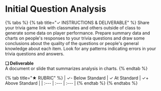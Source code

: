 # Initial Question Analysis



{% tabs %}
{% tab title="✓  INSTRUCTIONS & DELIVERABLE" %}
Share your trivia game link with classmates and others outside of class to generate some data on player performance. Prepare summary data and charts on people's responses to your trivia questions and draw some conclusions about the quality of the questions or people's general knowledge about each item. Look for any patterns indicating errors in your trivia questions and answers.

**❏ Deliverable**  
A document or slide that summarizes analysis in charts.
{% endtab %}

{% tab title="★  RUBRIC" %}
| ✓-  Below Standard | ✓  At Standard | ✓+  Above Standard |
| :--- | :--- | :--- |
{% endtab %}
{% endtabs %}

